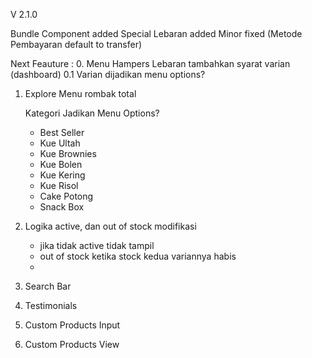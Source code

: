 V 2.1.0

Bundle Component added
Special Lebaran added
Minor fixed (Metode Pembayaran default to transfer)

Next Feauture : 
0. Menu Hampers Lebaran tambahkan syarat varian (dashboard)
    0.1 Varian dijadikan menu options?

1. Explore Menu rombak total

    Kategori Jadikan Menu Options? 

    - Best Seller
    - Kue Ultah
    - Kue Brownies
    - Kue Bolen
    - Kue Kering
    - Kue Risol
    - Cake Potong
    - Snack Box

2. Logika active, dan out of stock modifikasi 
    - jika tidak active tidak tampil
    - out of stock ketika stock kedua variannya habis
    - 

3. Search Bar

4. Testimonials

5. Custom Products Input

6. Custom Products View
